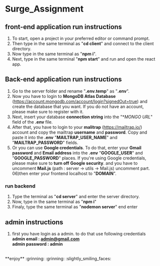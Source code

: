 # Surge_Assignment

## front-end application run instructions

01) To start, open a project in your preferred editor or command prompt.
02) Then type in the same terminal as "**cd client**" and connect to the client directory.
03) Now type in the same terminal as "**npm i**".
04) Next, type in the same terminal "**npm start**" and run and open the react app.


## Back-end application run instructions

01) Go to the server folder and rename "**.env.temp**" as "**.env**".
02) Now you have to login to **MongoDB Atlas Database** (https://account.mongodb.com/account/login?signedOut=true) and create the database that you want. If you do not have an account, please make sure to register with it.
03) Next, insert your database **connection string** into the "**MONGO URL*" field of the **.env** file. 
04) After that, you have to login to your **malitrap** (https://mailtrap.io/) account and copy the mailtrap **username** and **password**. Copy and paste it into the **.env** "**MAILTRAP_USER_NAME**" and "**MAILTRAP_PASSWORD**" fields.
05) Or you can use **Google credentials**. To do that, enter your **Gmail password** and **Email address** into the **.env** "**GOOGLE_USER**" and "**GOOGLE_PASSWORD**" places. If you're using Google credentials, please make sure to **turn off** **Google security**. and you have to uncomment **Mail.js** (path : server -> utils -> Mail.js) uncomment part. 
06)then enter your frontend localhost to "**DOMAIN**".

### run backend

01) Type the terminal as "**cd server**" and enter the server directory.
02) Now, type in the same terminal as "**npm i**" 
03) Finaly, type the same terminal as "**nodemon server**" end enter

## admin instructions

1. first you have login as a admin. to do that use following credentials<br/>
   **admin email : admin@gmail.com**<br/>
   **admin password : admin**
<br/>
**enjoy** :grinning: :grinning: :slightly_smiling_faces:

